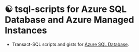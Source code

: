 # ☯ tsql-scripts for Azure SQL Database and Azure Managed Instances

+ Transact-SQL scripts and gists for [Azure SQL Database](./azure-sql-database/).